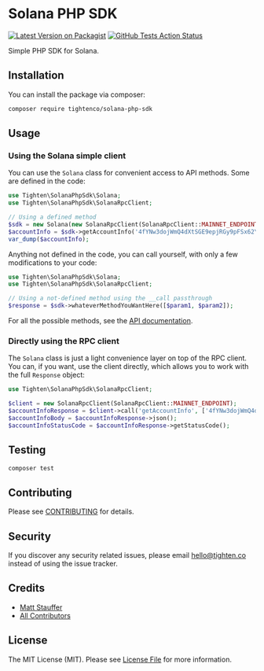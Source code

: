 # Solana PHP SDK

[![Latest Version on Packagist](https://img.shields.io/packagist/v/tightenco/solana-php-sdk.svg?style=flat-square)](https://packagist.org/packages/tightenco/solana-php-sdk)
[![GitHub Tests Action Status](https://img.shields.io/github/workflow/status/tighten/solana-php-sdk/run-tests?label=tests)](https://github.com/tighten/solana-php-sdk/actions?query=workflow%3Arun-tests+branch%3Amaster)


Simple PHP SDK for Solana.

## Installation

You can install the package via composer:

```bash
composer require tightenco/solana-php-sdk
```

## Usage

### Using the Solana simple client

You can use the `Solana` class for convenient access to API methods. Some are defined in the code:

```php
use Tighten\SolanaPhpSdk\Solana;
use Tighten\SolanaPhpSdk\SolanaRpcClient;

// Using a defined method
$sdk = new Solana(new SolanaRpcClient(SolanaRpcClient::MAINNET_ENDPOINT));
$accountInfo = $sdk->getAccountInfo('4fYNw3dojWmQ4dXtSGE9epjRGy9pFSx62YypT7avPYvA');
var_dump($accountInfo);
```

Anything not defined in the code, you can call yourself, with only a few modifications to your code:

```php
use Tighten\SolanaPhpSdk\Solana;
use Tighten\SolanaPhpSdk\SolanaRpcClient;

// Using a not-defined method using the __call passthrough
$response = $sdk->whateverMethodYouWantHere([$param1, $param2]);
```

For all the possible methods, see the [API documentation](https://docs.solana.com/developing/clients/jsonrpc-api).

### Directly using the RPC client

The `Solana` class is just a light convenience layer on top of the RPC client. You can, if you want, use the client directly, which allows you to work with the full `Response` object:

```php
use Tighten\SolanaPhpSdk\SolanaRpcClient;

$client = new SolanaRpcClient(SolanaRpcClient::MAINNET_ENDPOINT);
$accountInfoResponse = $client->call('getAccountInfo', ['4fYNw3dojWmQ4dXtSGE9epjRGy9pFSx62YypT7avPYvA']);
$accountInfoBody = $accountInfoResponse->json();
$accountInfoStatusCode = $accountInfoResponse->getStatusCode();
``````

## Testing

```bash
composer test
```

## Contributing

Please see [CONTRIBUTING](CONTRIBUTING.md) for details.

## Security

If you discover any security related issues, please email hello@tighten.co instead of using the issue tracker.

## Credits

- [Matt Stauffer](https://github.com/mattstauffer)
- [All Contributors](../../contributors)

## License

The MIT License (MIT). Please see [License File](LICENSE.md) for more information.
